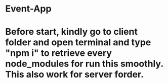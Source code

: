 # Event-App

# Before start, kindly go to client folder and open terminal and type "npm i" to retrieve every node_modules for run this smoothly. This also work for server forder.
